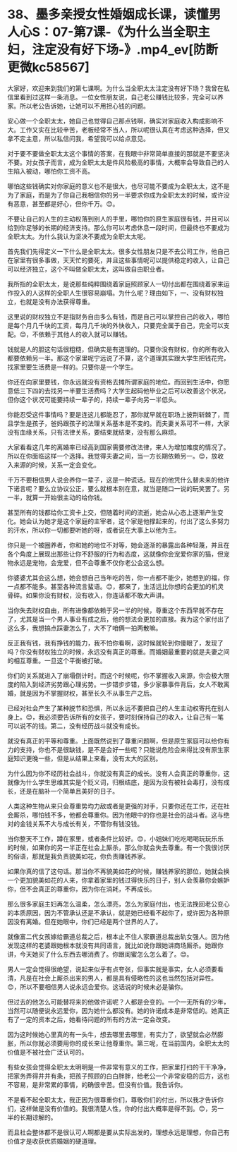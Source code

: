 # 38、墨多亲授女性婚姻成长课，读懂男人心S：07-第7课-《为什么当全职主妇，注定没有好下场-》.mp4_ev[防断更微kc58567]

大家好，欢迎来到我们的第七课啊。为什么当全职太太注定没有好下场？我曾在私信里看到过这样一条消息。一位女性朋友说，自己老公赚钱比较多，完全可以养家。所以老公告诉她，让她可以不用担心钱的问题。

安心做一个全职太太，她自己也觉得自己那点钱啊，确实对家庭收入构成影响不大。工作又实在比较辛苦，老板经常不当人，所以呢很认真在考虑这种选择，但又拿不定主意，所以私信问我，希望我可以给点意见。

对于要不要做全职太太这个事情的答案，在我眼中非常简单直接的那就是不要坚决不要。对女孩子而言，成为全职太太是件风险极高的事情，大概率会导致自己的人生陷入被动，哪怕你工资不高。

哪怕这些钱确实对你家庭的意义也不是很大，也尽可能不要成为全职太太，这不是为了家庭，而是为了你自己我相信你的另一半要求你成为全职太太的时候，或许没有恶意，甚至都是好心，但你千万。😊。

不要让自己的人生的主动权落到别人的手里，哪怕你的原生家庭很有钱，并且可以给到你足够的长期的经济支持。那么你可以考虑休息一段时间，但最终也不要成为全职太太。为什么我认为坚决不要成为全职太太呢。

首先我们先得定义一下什么是全职太太。很多女性朋友只是不去公司工作，他自己在家里有很多事做，天天忙的要死，并且这些事情呢可以提供稳定的收入，让自己可以经济独立，这个不叫做全职太太，这叫做自由职业者。

我所指的全职太太，是说那些纯粹围绕着家庭照顾家人一切付出都在围绕着家来运作投入的人这样的全职人生很容易崩塌。为什么呢？理由如下，一、没有财权独立，也就是没有办法获得尊重。

这里说的财权独立不是指财务自由多么有钱，而是自己可以掌控自己的收入，哪怕是每个月几千块的工资，每月几千块的外快收入，只要完全属于自己，完全可以支配。😊，不依赖于其他人的收入就可以赚钱。

钱就是人的胆这句话很粗糙，但确实是有道理的。只要你没有财权，你的所有收入都要依赖另一半。那这个家里呢宁远说了不算，这个道理其实跟大学生把钱花完，找家里要生活费是一样的。只要你是一个学生。

你还在向家里要钱，你永远就没有资格去摊所谓家庭的地位。而回到生活中，你愿意低三下四的去找另一半要生活费吗？大学生起码他毕业之后可以改善这个状况，但你这个状况可能要持续一辈子的，持续一辈子向另一半低头。

你能忍受这件事情吗？要是连这儿都能忍了，那你就早就在职场上披荆斩棘了，而且学生是孩子，爸妈跟孩子的法理关系基本是不变的。而夫妻关系可不一样，大家没有血缘关系，只有法律关系，要结束就结束，没有那么麻烦。

大家看看这几年的离婚率已经高到国家需要修改法律，来人为增加难度的情况了。所以在你面临这样一个选择。我觉得夫妻之间，当一方长期依赖另一。😊，放收入来源的时候，关系一定会变化。

千万不要相信男人说会养你一辈子，这是一种谎话。现在的他凭什么替未来的他许下诺言呢？要么立协议公正，要么就根本别在意，就当是随口一说的玩笑罢了。另一半，就算一开始很主动的给你钱。

甚至所有的钱都给你工资卡上交，但随着时间的流逝，她会从心态上逐渐产生变化。她会认为她才是这个家庭的主宰者，这个家是他撑起来的，付出了这么多努力的汗水，所以你一切都要听她的呀，或者说在大事上以他为主。

你只是一个被圈养者，你和她的地位不对等，她会逐渐的暴露出各种轻蔑，并且在各个角度上展现出那些让你不舒服的行为和态度，这就像你会宠爱你家的猫，但宠物永远是宠物，会宠爱，但不会尊重不仅你老公会这么想。

你婆婆尤其会这么想，她会想自己当年吃的苦，你一点都不能少，她想到的福，你一点都不能多。甚至各种流言蜚语。😊，都来了，生活远比你想的会更加的机灵骨碎。如果你没有财权，没有收入，你连话都不敢大声讲。

当你失去财权自由，所有进像都依赖于另一半的时候，尊重这个东西早就不存在了，尤其是当一个男人事业有成之后，他的想法会更加的直接。我为这个家付出了这么多，我想搞点踩妻怎么了，大不了咱俩一拍两散嘛。

反正我有钱，我有挣钱的能力，我不怕你看啊，这时候就轮到你傻眼了，发现了吗？你没有财权独立的时候，永远没有真正的尊重。而婚姻最重要的就是夫妻之间的相互尊重。一旦这个平衡被打破。

你们的关系就进入了崩塌倒计时。而这个时候呢，你不掌握收入来源，你会极大限度的陷入到经济劣势跟心理劣势。一步错步步错，多少家暴事件背后，女人不敢离婚，就是因为不掌握财权，甚至长久不从事生产之后。

已经对社会产生了某种脱节和恐惧，所以永远不要把自己的人生主动权寄托在别人身上。😊，我必须要告诉所有的女孩子，要时刻保持自己的收入，让自己有一笔可以说不的钱。第二，没有经历战斗就没有成长。

就没有真正的平等和尊重。上面既然说到了尊重问题啊，但是原生家庭可以给你有力的支持，你也不是很缺钱，是不是会好一些呢？只能说危险会来得比没有原生家庭知识更晚一些，但是从结果上来看，没有太大的区别。

为什么因为你不经历社会战斗，你就没有真正的成长。没有人会真正的尊重你，这就像为什么学生思维其实是个贬义词，归根结底，是因为没有被社会毒打，没有成长，还是在脑补一个简单且美好的日子。

人类这种生物从来只会尊重势均力敌或者是更强的对手，只要你还在工作，还在社会厮杀，哪怕钱不多，他都会尊重你。因为他眼中的你也是社会的战斗者。这与绝对的金钱关系不大与成长有关，不管你有钱没钱。

当你整天不工作，蹲在家里，或者条件比较好。😊，小姐妹们吃吃喝喝玩玩乐乐的时候，如果你的另一半正在社会上厮杀，那么你就会失去尊重。有一个我很讨厌的俗语，那就是我负责貌美如花，你负责赚钱养家。

如果你真的信了这句话。那当你不再貌美如花的时候，赚钱养家的那位，她就会换一个更加貌美如花的人来，你拿着家里的钱过得快乐的日子，别人会羡慕你会嫉妒你，但不会真正的尊重你，因为你在消耗，不再成长。

那么很多家庭主妇再怎么温柔，怎么漂亮，怎么为家庭付出，也无法挽回老公变心的本质原因，因为不管承认还是不承认，就是她已经看不起你了，或许因为各种原因没有离婚。但在她眼中，你们已经是两个世界的人了。

就像富二代女孩嫁给霸道总裁之后，根本止不住人家霸道总裁出轨女强人。因为他发现这样的老婆跟她根本就没有共同语言，就比如说你跟她讲商场厮杀。她跟你讲，今天她买了什么东西去哪消费了。你跟闺蜜怎么怎么着了。😊。

男人一定会觉得很绝望，说起来似乎有点夸张，但事实就是事实，女人必须要看清，凡是在社会上厮杀出来的男人，都是具有侵略性的这也当然包括对异性。😊，所以不要相信男人说永远会爱你。这话说的时候未必是骗你。

但过去的他怎么可能替将来的他做许诺呢？人都是会变的。一个一无所有的少年，当然可以随便说永远爱你，因为她什么都没有。她的许诺成本是非常低的。她真正有了一定的资本之后，她看待问题的所有的方法一定会改变。

因为这时候她心里真的有一头牛，想去哪里去哪里，有实力了，欲望就会必然膨胀，所以你就必须要用你的成长来让他尊重你。第三呢，在当前国内，全职太太的价值是不被社会广泛认可的。

有些女孩会觉得全职太太明明是一件非常有意义的工作，把家里打扫的干干净净，把家务弄得井井有条，把孩子照顾的白白胖胖，给老公一个非常安稳的后方，这也不容易，是非常累的事情，的确很辛苦。但没有价值。我告诉你。

不是看不起全职太太，我正因为很尊重你们，尊敬你们的付出，所以我才告诉你们，这样做是没有价值的。我很清楚人性，你的付出大概率是得不到。😊，另一半的长期谅解的。

而且社会整体都不是很认可人啊都是要从实际出发的，理想永远是理想，你自己有价值才是收获优质婚姻的硬道理。

